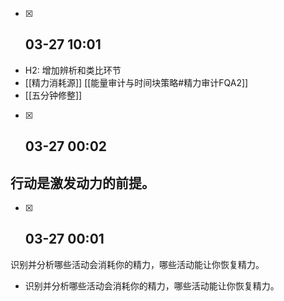 - [x] ##  03-27 10:01

- H2: 增加辨析和类比环节 
- [[精力消耗源]] [[能量审计与时间块策略#精力审计FQA2]]
- [[五分钟修整]]

- [x] ##  03-27 00:02
行动是激发动力的前提。
-  

- [x] ##  03-27 00:01
识别并分析哪些活动会消耗你的精力，哪些活动能让你恢复精力。
- 识别并分析哪些活动会消耗你的精力，哪些活动能让你恢复精力。 

